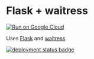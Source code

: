 # Flask + waitress

[![Run on Google Cloud](https://deploy.cloud.run/button.svg)](https://deploy.cloud.run)

Uses [Flask](https://flask.palletsprojects.com/en/1.1.x/) and [waitress](https://docs.pylonsproject.org/projects/waitress/en/latest/).

[![deployment status badge](https://admin-ebpumwrniq-uc.a.run.app/status/flask-waitress.svg)](https://flask-waitress-ebpumwrniq-uc.a.run.app/)
